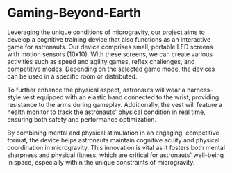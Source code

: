 # Gaming-Beyond-Earth
  Leveraging the unique conditions of microgravity, our project aims to develop a cognitive training device that also functions as an interactive game for astronauts. Our device comprises small, portable LED screens with motion sensors (10x10). With these screens, we can create various activities such as speed and agility games, reflex challenges, and competitive modes. Depending on the selected game mode, the devices can be used in a specific room or distributed. 
  
  To further enhance the physical aspect, astronauts will wear a harness-style vest equipped with an elastic band connected to the wrist, providing resistance to the arms during gameplay. Additionally, the vest will feature a health monitor to track the astronauts' physical condition in real time, ensuring both safety and performance optimization.
  
  By combining mental and physical stimulation in an engaging, competitive format, the device helps astronauts maintain cognitive acuity and physical coordination in microgravity. This innovation is vital as it fosters both mental sharpness and physical fitness, which are critical for astronauts' well-being in space, especially within the unique constraints of microgravity.
